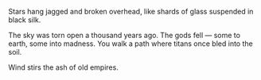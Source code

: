 Stars hang jagged and broken overhead, like shards of glass suspended in black silk.

The sky was torn open a thousand years ago. The gods fell — some to earth, some into madness. You walk a path where titans once bled into the soil.

Wind stirs the ash of old empires.
